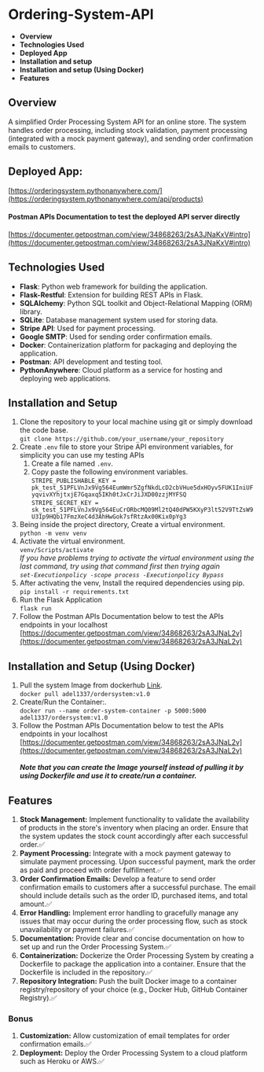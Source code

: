 # Ordering-System-API
- **Overview**
- **Technologies Used**
- **Deployed App**
- **Installation and setup**
- **Installation and setup (Using Docker)**
- **Features**

## Overview
A simplified Order Processing System API for an online store. The system handles order processing, including stock validation, payment processing (integrated with a mock payment gateway), and sending order confirmation emails to customers.


## Deployed App:
  [https://orderingsystem.pythonanywhere.com/](https://orderingsystem.pythonanywhere.com/api/products)
  #### Postman APIs Documentation to test the deployed API server directly
  [https://documenter.getpostman.com/view/34868263/2sA3JNaKxV#intro](https://documenter.getpostman.com/view/34868263/2sA3JNaKxV#intro)
  


## Technologies Used
- **Flask**: Python web framework for building the application.
- **Flask-Restful**: Extension for building REST APIs in Flask.
- **SQLAlchemy**: Python SQL toolkit and Object-Relational Mapping (ORM) library.
- **SQLite**: Database management system used for storing data.
- **Stripe API**: Used for payment processing.
- **Google SMTP**: Used for sending order confirmation emails.
- **Docker**: Containerization platform for packaging and deploying the application.
- **Postman**: API development and testing tool.
- **PythonAnywhere**: Cloud platform as a service for hosting and deploying web applications.

## Installation and Setup
1. Clone the repository to your local machine using git or simply download the code base.<br>`git clone https://github.com/your_username/your_repository`
2. Create `.env` file to store your Stripe API environment variables, for simplicity you can use my testing APIs
   1. Create a file named `.env`.
   2. Copy paste the following environment variables.<br>`STRIPE_PUBLISHABLE_KEY = pk_test_51PFLVnJx9Vg564EumWmr5ZgfNkdLcD2cbVHue5dxHOyv5FUK1IniUFyqvivXYhjtxjE7Gqaxq5IKh0tJxCrJiJXD00zzjMYFSQ` <br>
`STRIPE_SECRET_KEY = sk_test_51PFLVnJx9Vg564EuCrORbcMQ09Ml2tQ40dPW5KXyP3lt52V9TtZsW9U3Ip9HQb17FmzXeC4d3AhHwGok7sfRtzAx00Kix0pYg3`
4. Being inside the project directory, Create a virtual environment.<br>`python -m venv venv`
5. Activate the virtual environment.<br>`venv/Scripts/activate` <br>
   *If you have problems trying to activate the virtual environment using the last command, try using that command first then trying again <br> `set-Executionpolicy -scope process -Executionpolicy Bypass 
`*
7. After activating the venv, Install the required dependencies using pip.<br>`pip install -r requirements.txt`
8. Run the Flask Application <br> `flask run`
9. Follow the Postman APIs Documentation below to test the APIs endpoints in your localhost <br> [https://documenter.getpostman.com/view/34868263/2sA3JNaL2v](https://documenter.getpostman.com/view/34868263/2sA3JNaL2v)

## Installation and Setup (Using Docker)
1. Pull the system Image from dockerhub [Link](https://hub.docker.com/r/adel1337/ordersystem).<br>`docker pull adel1337/ordersystem:v1.0`
2. Create/Run the Container:.<br>`docker run --name order-system-container -p 5000:5000 adel1337/ordersystem:v1.0`
3. Follow the Postman APIs Documentation below to test the APIs endpoints in your localhost <br> [https://documenter.getpostman.com/view/34868263/2sA3JNaL2v](https://documenter.getpostman.com/view/34868263/2sA3JNaL2v)
   <br> <br>***Note that you can create the Image yourself instead of pulling it by using Dockerfile and use it to create/run a container.***




## Features

1. **Stock Management:** Implement functionality to validate the availability of products in the store's inventory when placing an order. Ensure that the system updates the stock count accordingly after each successful order.✅
2. **Payment Processing:** Integrate with a mock payment gateway to simulate payment processing. Upon successful payment, mark the order as paid and proceed with order fulfillment.✅
3. **Order Confirmation Emails:** Develop a feature to send order confirmation emails to customers after a successful purchase. The email should include details such as the order ID, purchased items, and total amount.✅
4. **Error Handling:** Implement error handling to gracefully manage any issues that may occur during the order processing flow, such as stock unavailability or payment failures.✅
5. **Documentation:** Provide clear and concise documentation on how to set up and run the Order Processing System.✅
6. **Containerization:** Dockerize the Order Processing System by creating a Dockerfile to package the application into a container. Ensure that the Dockerfile is included in the repository.✅
7. **Repository Integration:** Push the built Docker image to a container registry/repository of your choice (e.g., Docker Hub, GitHub Container Registry).✅

### Bonus
1. **Customization:** Allow customization of email templates for order confirmation emails.✅
2. **Deployment:** Deploy the Order Processing System to a cloud platform such as Heroku or AWS.✅
